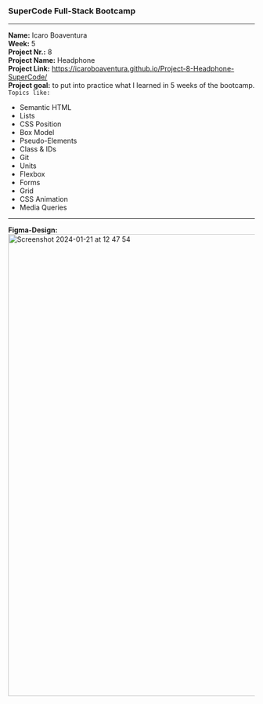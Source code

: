 ### SuperCode Full-Stack Bootcamp 
****
**Name:** Icaro Boaventura  
 **Week:** 5  
 **Project Nr.:** 8  
 **Project Name:** Headphone  
 **Project Link:** https://icaroboaventura.github.io/Project-8-Headphone-SuperCode/     
 **Project goal:** to put into practice what I learned in 5 weeks of the bootcamp.  
`Topics like:`  
- Semantic HTML
- Lists
- CSS Position
- Box Model
- Pseudo-Elements
- Class & IDs
- Git
- Units
- Flexbox
- Forms
- Grid
- CSS Animation
- Media Queries
****
**Figma-Design:**   
<img width="942" alt="Screenshot 2024-01-21 at 12 47 54" src="https://github.com/icaroboaventura/Project-8-Headphone-SuperCode/assets/82503851/b5887160-e635-482f-a920-c8d23751132c">
